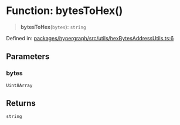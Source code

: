 # Function: bytesToHex()

> **bytesToHex**(`bytes`): `string`

Defined in: [packages/hypergraph/src/utils/hexBytesAddressUtils.ts:6](https://github.com/hashirpm/hypergraph/blob/ab4ea1cdb9430798142e0d735aac9d31c2cf0ae0/packages/hypergraph/src/utils/hexBytesAddressUtils.ts#L6)

## Parameters

### bytes

`Uint8Array`

## Returns

`string`
